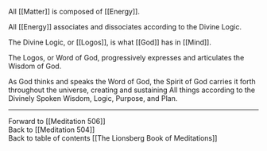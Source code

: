 All [[Matter]] is composed of [[Energy]]. 

All [[Energy]] associates and dissociates according to the Divine Logic. 

The Divine Logic, or [[Logos]], is what [[God]] has in [[Mind]]. 

The Logos, or Word of God, progressively expresses and articulates the Wisdom of God. 

As God thinks and speaks the Word of God, the Spirit of God carries it forth throughout the universe, creating and sustaining All things according to the Divinely Spoken Wisdom, Logic, Purpose, and Plan. 

___

Forward to [[Meditation 506]]  
Back to [[Meditation 504]]  
Back to table of contents [[The Lionsberg Book of Meditations]]  